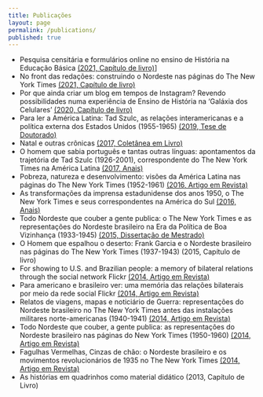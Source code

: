 ```yaml
---
title: Publicações
layout: page
permalink: /publications/
published: true
---
```


- Pesquisa censitária e formulários online no ensino de História na Educação Básica [(2021, Capítulo de livro)](https://simpohist2021tecnologias.blogspot.com/2021/05/joao-gilberto-neves-saraiva.html)]
- No front das redações: construindo o Nordeste nas páginas do The New York Times [(2021, Capítulo de livro)](https://www.ideiaeditora.com.br/produto/nordeste-do-brasil-na-ii-guerra-mundial/)
- Por que ainda criar um blog em tempos de Instagram? Revendo possibilidades numa experiência de Ensino de História na ‘Galáxia dos Celulares’ [(2020, Capítulo de livro)](https://simpohis2020midias.blogspot.com/p/joao-gilberto-neves-saraiva.html)
- Para ler a América Latina: Tad Szulc, as relações interamericanas e a política externa dos Estados Unidos (1955-1965) [(2019, Tese de Doutorado)](https://www.historia.uff.br/academico/media/aluno/2053/projeto/Tese-joao-gilberto-neves-saraiva.pdf)
- Natal e outras crônicas [(2017, Coletânea em Livro)](https://repositorio.ufrn.br/jspui/bitstream/123456789/21995/1/Natal%20e%20outras%20cr%C3%B4nicas.pdf)
- O homem que sabia português e tantas outras línguas: apontamentos da trajetória de Tad Szulc (1926-2001), correspondente do The New York Times na América Latina [(2017, Anais)](http://historiadoseua.uff.br/wp-content/uploads/sites/113/2019/11/Anais-IV-ENEUA.pdf)
- Pobreza, natureza e desenvolvimento: visões da América Latina nas páginas do The New York Times (1952-1961) [(2016, Artigo em Revista)](https://www.revista.ueg.br/index.php/revistahistoria/article/view/4957)
- As transformações da imprensa estadunidense dos anos 1950, o The New York Times e seus correspondentes na América do Sul [(2016, Anais)](http://historiadoseua.uff.br/wp-content/uploads/sites/113/2019/11/Anais-III-ENEUA.pdf)
- Todo Nordeste que couber a gente publica: o The New York Times e as representações do Nordeste brasileiro na Era da Política de Boa Vizinhança (1933-1945) [(2015, Dissertação de Mestrado)](https://repositorio.ufrn.br/jspui/bitstream/123456789/19866/1/JoaoGilbertoNevesSaraiva_DISSERT.pdf)
- O Homem que espalhou o deserto: Frank Garcia e o Nordeste brasileiro nas páginas do The New York Times (1937-1943) (2015, Capítulo de livro)
- For showing to U.S. and Brazilian people: a memory of bilateral relations through the social network Flickr [(2014, Artigo em Revista)](https://www.periodicos.udesc.br/index.php/tempo/article/view/2175180306122014308)
- Para americano e brasileiro ver: uma memória das relações bilaterais por meio da rede social Flickr [(2014, Artigo em Revista)](https://www.revistas.udesc.br/index.php/tempo/article/view/2175180306122014085)
- Relatos de viagens, mapas e noticiário de Guerra: representações do Nordeste brasileiro no The New York Times antes das instalações militares norte-americanas (1940-1941) [(2014, Artigo em Revista)](https://periodicos.ufrn.br/espacialidades/article/view/17710)
- Todo Nordeste que couber, a gente publica: as representações do Nordeste brasileiro nas páginas do New York Times (1950-1960) [(2014, Artigo em Revista)](https://www.seer.ufal.br/index.php/criticahistorica/article/view/2938)
- Fagulhas Vermelhas, Cinzas de chão: o Nordeste brasileiro e os movimentos revolucionários de 1935 no The New York Times [(2014, Artigo em Revista)](http://e-revista.unioeste.br/index.php/espacoplural/article/download/12279/8527)
- As histórias em quadrinhos como material didático (2013, Capítulo de Livro)
